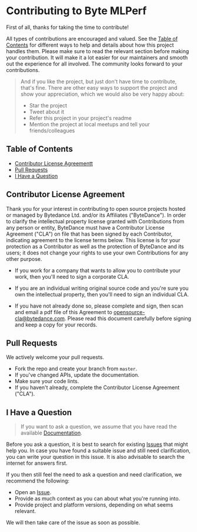 <!-- omit in toc -->
# Contributing to Byte MLPerf

First of all, thanks for taking the time to contribute!

All types of contributions are encouraged and valued. See the [Table of Contents](#table-of-contents) for different ways to help and details about how this project handles them. Please make sure to read the relevant section before making your contribution. It will make it a lot easier for our maintainers and smooth out the experience for all involved. The community looks forward to your contributions.

> And if you like the project, but just don't have time to contribute, that's fine. There are other easy ways to support the project and show your appreciation, which we would also be very happy about:
> - Star the project
> - Tweet about it
> - Refer this project in your project's readme
> - Mention the project at local meetups and tell your friends/colleagues

<!-- omit in toc -->
## Table of Contents

- [Contributor License Agreementt](#contributor-license-agreement)
- [Pull Requests](#pull-requests)
- [I Have a Question](#i-have-a-question)

## Contributor License Agreement

Thank you for your interest in contributing to open source projects hosted or managed by Bytedance Ltd. and/or its Affiliates ("ByteDance"). In order to clarify the intellectual property license granted with Contributions from any person or entity, ByteDance must have a Contributor License Agreement ("CLA") on file that has been signed by each Contributor, indicating agreement to the license terms below. This license is for your protection as a Contributor as well as the protection of ByteDance and its users; it does not change your rights to use your own Contributions for any other purpose.

- If you work for a company that wants to allow you to contribute your work, then you'll need to sign a corporate CLA.

- If you are an individual writing original source code and you're sure you own the intellectual property, then you'll need to sign an individual CLA.

- If you have not already done so, please complete and sign, then scan and email a pdf file of this Agreement to opensource-cla@bytedance.com. Please read this document carefully before signing and keep a copy for your records.   

##  Pull Requests
We actively welcome your pull requests.

- Fork the repo and create your branch from `master`.
- If you've changed APIs, update the documentation.
- Make sure your code lints.
- If you haven't already, complete the Contributor License Agreement ("CLA").


## I Have a Question

> If you want to ask a question, we assume that you have read the available [Documentation]().

Before you ask a question, it is best to search for existing [Issues](/issues) that might help you. In case you have found a suitable issue and still need clarification, you can write your question in this issue. It is also advisable to search the internet for answers first.

If you then still feel the need to ask a question and need clarification, we recommend the following:

- Open an [Issue](/issues/new).
- Provide as much context as you can about what you're running into.
- Provide project and platform versions, depending on what seems relevant.

We will then take care of the issue as soon as possible.
